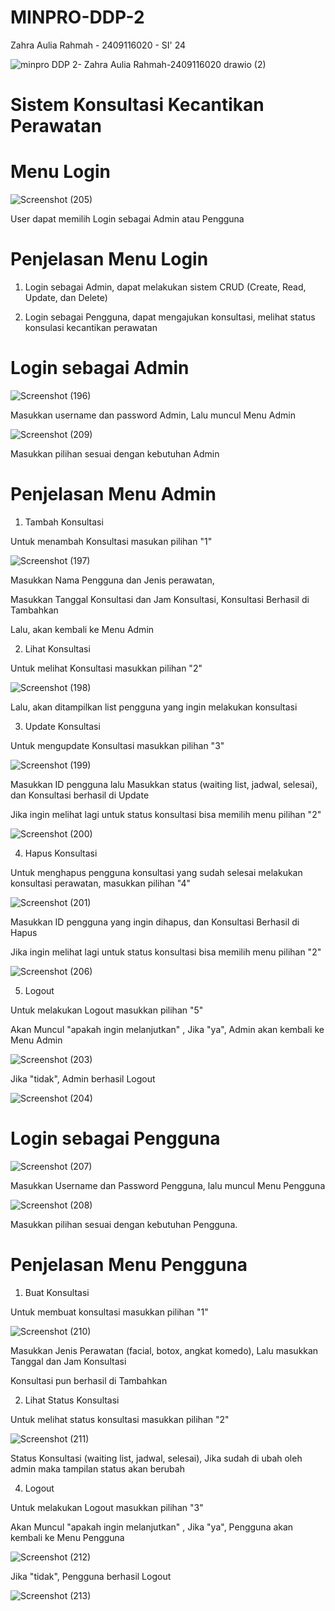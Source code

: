 # MINPRO-DDP-2
 Zahra Aulia Rahmah - 2409116020 - SI' 24

 ![minpro DDP 2- Zahra Aulia Rahmah-2409116020 drawio (2)](https://github.com/user-attachments/assets/ffb742c4-0b2b-4d0d-90d4-1f6389fe15f0)


 # Sistem Konsultasi Kecantikan Perawatan 

 # Menu Login
 
![Screenshot (205)](https://github.com/user-attachments/assets/3e58b002-1c3f-4247-a2b9-0cce8820dafa)

User dapat memilih Login sebagai Admin atau Pengguna 

# Penjelasan Menu Login 

1. Login sebagai Admin, dapat melakukan sistem CRUD (Create, Read, Update, dan Delete)

2. Login sebagai Pengguna, dapat mengajukan konsultasi, melihat status konsulasi kecantikan perawatan

# Login sebagai Admin 

![Screenshot (196)](https://github.com/user-attachments/assets/350ab89d-db63-41a8-a4a0-3b35be806000)

Masukkan username dan password Admin, Lalu muncul Menu Admin 

![Screenshot (209)](https://github.com/user-attachments/assets/9b1957fa-9c47-4756-9684-500cfd0047ec)

Masukkan pilihan sesuai dengan kebutuhan Admin 

# Penjelasan Menu Admin 

1. Tambah Konsultasi

Untuk menambah Konsultasi masukan pilihan "1"

![Screenshot (197)](https://github.com/user-attachments/assets/36db6506-93d4-42bb-bceb-35b608fad83a)

Masukkan Nama Pengguna dan Jenis perawatan, 

Masukkan Tanggal Konsultasi dan Jam Konsultasi, Konsultasi Berhasil di Tambahkan 

Lalu, akan kembali ke Menu Admin 


2. Lihat Konsultasi

Untuk melihat Konsultasi masukkan pilihan "2"

![Screenshot (198)](https://github.com/user-attachments/assets/9afe9ad2-287c-4d99-b870-b758a2d4ef53)

Lalu, akan ditampilkan list pengguna yang ingin melakukan konsultasi 


3. Update Konsultasi

Untuk mengupdate Konsultasi masukkan pilihan "3"

![Screenshot (199)](https://github.com/user-attachments/assets/0420ab76-5546-4ca5-8087-65f70c817144)

Masukkan ID pengguna lalu Masukkan status (waiting list, jadwal, selesai), dan Konsultasi berhasil di Update

Jika ingin melihat lagi untuk status konsultasi bisa memilih menu pilihan "2"

![Screenshot (200)](https://github.com/user-attachments/assets/35e2baec-8a29-4d46-b33d-6fa35355bf23)


4. Hapus Konsultasi

Untuk menghapus pengguna konsultasi yang sudah selesai melakukan konsultasi perawatan, masukkan pilihan "4"

![Screenshot (201)](https://github.com/user-attachments/assets/766c20cb-a6ca-434f-9da5-e0d79d18b958)

Masukkan ID pengguna yang ingin dihapus, dan Konsultasi Berhasil di Hapus

Jika ingin melihat lagi untuk status konsultasi bisa memilih menu pilihan "2"

![Screenshot (206)](https://github.com/user-attachments/assets/b6750706-93fb-4577-9a60-24b5b2b25d79)


5. Logout

Untuk melakukan Logout masukkan pilihan "5"

Akan Muncul "apakah ingin melanjutkan" , Jika "ya", Admin akan kembali ke Menu Admin  

![Screenshot (203)](https://github.com/user-attachments/assets/bd1cf982-e36d-4c7a-b4c7-6adb00c8fb49)

Jika "tidak", Admin berhasil Logout

![Screenshot (204)](https://github.com/user-attachments/assets/a68251e9-e9bf-490e-b141-bad5cf208c10)


# Login sebagai Pengguna

![Screenshot (207)](https://github.com/user-attachments/assets/cdf1b336-685b-4917-b288-0c45b9e84376)

Masukkan Username dan Password Pengguna, lalu muncul Menu Pengguna 

![Screenshot (208)](https://github.com/user-attachments/assets/37bdf2e2-a8f1-4763-8504-97040d659177)

Masukkan pilihan sesuai dengan kebutuhan Pengguna.

# Penjelasan Menu Pengguna

1. Buat Konsultasi

Untuk membuat konsultasi masukkan pilihan "1"

![Screenshot (210)](https://github.com/user-attachments/assets/f4222e54-2a33-4677-99ed-313aa88362b0)

Masukkan Jenis Perawatan (facial, botox, angkat komedo), Lalu masukkan Tanggal dan Jam Konsultasi

Konsultasi pun berhasil di Tambahkan

2. Lihat Status Konsultasi

Untuk melihat status konsultasi masukkan pilihan "2"

![Screenshot (211)](https://github.com/user-attachments/assets/0e5d4653-8410-4df5-b4eb-686242967b88)

Status Konsultasi (waiting list, jadwal, selesai), Jika sudah di ubah oleh admin maka tampilan status akan berubah

4. Logout

Untuk melakukan Logout masukkan pilihan "3"

Akan Muncul "apakah ingin melanjutkan" , Jika "ya", Pengguna akan kembali ke Menu Pengguna 

![Screenshot (212)](https://github.com/user-attachments/assets/8ab7e8f2-f59c-4c3e-8afa-2919ee039718)

Jika "tidak", Pengguna berhasil Logout

![Screenshot (213)](https://github.com/user-attachments/assets/5e915f91-3264-442d-b808-09d07437f712)















